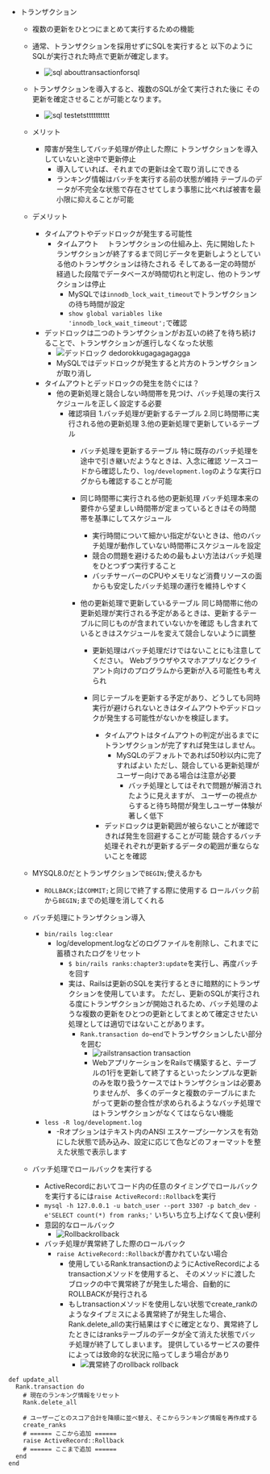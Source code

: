 - トランザクション
  - 複数の更新をひとつにまとめて実行するための機能
  - 通常、トランザクションを採用せずにSQLを実行すると
    以下のようにSQLが実行された時点で更新が確定します。
    - ![sql](https://techpit-market-prod.s3.amazonaws.com/uploads/part_attachment/file/25283/d246c284-46fb-42b8-86ec-3369079a716e.png) abouttransactionforsql
  - トランザクションを導入すると、複数のSQLが全て実行された後に
    その更新を確定させることが可能となります。
    - ![sql](https://techpit-market-prod.s3.amazonaws.com/uploads/part_attachment/file/25284/f0519ff9-ef95-4b76-874c-a39174cf4724.png) testetstttttttttt

  - メリット
    - 障害が発生してバッチ処理が停止した際に
      トランザクションを導入していないと途中で更新停止
        - 導入していれば、それまでの更新は全て取り消しにできる
        - ランキング情報はバッチを実行する前の状態が維持
          テーブルのデータが不完全な状態で存在させてしまう事態に比べれば被害を最小限に抑えることが可能
  - デメリット
    - タイムアウトやデッドロックが発生する可能性
      - タイムアウト　
        トランザクションの仕組み上、先に開始したトランザクションが終了するまで同じデータを更新しようとしている他のトランザクションは待たされる
        そしてある一定の時間が経過した段階でデータベースが時間切れと判定し、他のトランザクションは停止
        - MySQLでは`innodb_lock_wait_timeout`でトランザクションの待ち時間が設定
        - `show global variables like 'innodb_lock_wait_timeout';`で確認
    - デッドロックは二つのトランザクションがお互いの終了を待ち続けることで、トランザクションが進行しなくなった状態
      - ![デッドロック](https://techpit-market-prod.s3.amazonaws.com/uploads/part_attachment/file/25290/8495167b-8e83-4b5e-9ec3-9af5e40fc92d.png) dedorokkugagagagagga
      - MySQLではデッドロックが発生すると片方のトランザクションが取り消し
    - タイムアウトとデッドロックの発生を防ぐには？
      - 他の更新処理と競合しない時間帯を見つけ、バッチ処理の実行スケジュールを正しく設定する必要
        - 確認項目
          1.バッチ処理が更新するテーブル
          2.同じ時間帯に実行される他の更新処理
          3.他の更新処理で更新しているテーブル
          - バッチ処理を更新するテーブル
          特に既存のバッチ処理を途中で引き継いだようなときは、入念に確認
            ソースコードから確認したり、`log/development.log`のような実行ログからも確認することが可能
          - 同じ時間帯に実行される他の更新処理
            バッチ処理本来の要件から望ましい時間帯が定まっているときはその時間帯を基準にしてスケジュール
              - 実行時間について細かい指定がないときは、他のバッチ処理が動作していない時間帯にスケジュールを設定
              - 競合の問題を避けるための最もよい方法はバッチ処理をひとつずつ実行すること
              - バッチサーバーのCPUやメモリなど消費リソースの面からも安定したバッチ処理の運行を維持しやすく
          - 他の更新処理で更新しているテーブル
            同じ時間帯に他の更新処理が実行される予定があるときは、更新するテーブルに同じものが含まれていないかを確認 もし含まれているときはスケジュールを変えて競合しないように調整

            - 更新処理はバッチ処理だけではないことにも注意してください。
              Webブラウザやスマホアプリなどクライアント向けのプログラムから更新が入る可能性も考えられ

            - 同じテーブルを更新する予定があり、どうしても同時実行が避けられないときはタイムアウトやデッドロックが発生する可能性がないかを検証します。
              - タイムアウトはタイムアウトの判定が出るまでにトランザクションが完了すれば発生はしません。
                - MySQLのデフォルトであれば50秒以内に完了すればよい 
                  ただし、競合している更新処理がユーザー向けである場合は注意が必要
                  - バッチ処理としてはそれで問題が解消されたように見えますが、
                  ユーザーの視点からすると待ち時間が発生しユーザー体験が著しく低下
              - デッドロックは更新範囲が被らないことが確認できれば発生を回避することが可能
              競合するバッチ処理それぞれが更新するデータの範囲が重ならないことを確認

  - MYSQL8.0だとトランザクションで`BEGIN;`使えるかも
    - `ROLLBACK;`は`COMMIT;`と同じで終了する際に使用する
    ロールバック前から`BEGIN;`までの処理を消してくれる
  
  - バッチ処理にトランザクション導入
    - `bin/rails log:clear`
      - log/development.logなどのログファイルを削除し、これまでに蓄積されたログをリセット
        - `$ bin/rails ranks:chapter3:update`を実行し、再度バッチを回す
        - 実は、Railsは更新のSQLを実行するときに暗黙的にトランザクションを使用しています。
          ただし、更新のSQLが実行される度にトランザクションが開始されるため、バッチ処理のような複数の更新をひとつの更新としてまとめて確定させたい処理としては適切ではないことがあります。
          - `Rank.transaction do~end`でトランザクションしたい部分を囲む
            - ![railstransaction](https://techpit-market-prod.s3.amazonaws.com/uploads/part_attachment/file/25291/29eeffbe-53e0-43b6-b0e0-a8b5fe1e1aad.png) transaction
            - WebアプリケーションをRailsで構築すると、テーブルの1行を更新して終了するといったシンプルな更新のみを取り扱うケースではトランザクションは必要ありませんが、
            多くのデータと複数のテーブルにまたがって更新の整合性が求められるようなバッチ処理ではトランザクションがなくてはならない機能
    - `less -R log/development.log`
      - -Rオプションはテキスト内のANSI エスケープシーケンスを有効にした状態で読み込み、設定に応じて色などのフォーマットを整えた状態で表示します
  
  - バッチ処理でロールバックを実行する
    - ActiveRecordにおいてコード内の任意のタイミングでロールバックを実行するには`raise ActiveRecord::Rollback`を実行
    - `mysql -h 127.0.0.1 -u batch_user --port 3307 -p batch_dev -e'SELECT count(*) from ranks;'` いちいち立ち上げなくて良い便利
    - 意図的なロールバック
      - ![Rollback](https://techpit-market-prod.s3.amazonaws.com/uploads/part_attachment/file/25293/fe208f8f-fbb4-48cc-9232-ff001a569882.png)rollback
    - バッチ処理が異常終了した際のロールバック
      - `raise ActiveRecord::Rollback`が書かれていない場合
        - 使用しているRank.transactionのようにActiveRecordによるtransactionメソッドを使用すると、
        そのメソッドに渡したブロックの中で異常終了が発生した場合、自動的にROLLBACKが発行される
        - もしtransactionメソッドを使用しない状態でcreate_rankのようなタイプミスによる異常終了が発生した場合、
        Rank.delete_allの実行結果はすぐに確定となり、異常終了したときにはranksテーブルのデータが全て消えた状態でバッチ処理が終了してしまいます。
提供しているサービスの要件によっては致命的な状況に陥ってしまう場合があり
          - ![異常終了のrollback](https://techpit-market-prod.s3.amazonaws.com/uploads/part_attachment/file/25294/0ba19fc9-fd2b-4d41-9489-5768f250a038.png) rollback


```
def update_all
  Rank.transaction do
    # 現在のランキング情報をリセット
    Rank.delete_all

    # ユーザーごとのスコア合計を降順に並べ替え、そこからランキング情報を再作成する
    create_ranks
    # ====== ここから追加 ======
    raise ActiveRecord::Rollback
    # ====== ここまで追加 ======
  end
end
```